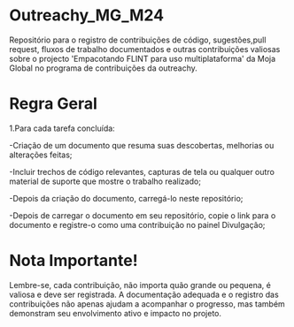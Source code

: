 # Outreachy_MG_M24
Repositório para o registro de contribuições de código, sugestões,pull request, fluxos de trabalho documentados e outras contribuições valiosas sobre o projecto 'Empacotando FLINT para uso multiplataforma' da Moja Global no programa de contribuições da outreachy.
# Regra Geral
1.Para cada tarefa concluída:<p>
-Criação de um documento que resuma suas descobertas, melhorias ou alterações feitas;<p>
-Incluir trechos de código relevantes, capturas de tela ou qualquer outro material de suporte que mostre o trabalho realizado;<p>
-Depois da criação do documento, carregá-lo neste repositório;<p>
-Depois de carregar o documento em seu repositório, copie o link para o documento e registre-o como uma contribuição no painel Divulgação;<p>
# Nota Importante!
Lembre-se, cada contribuição, não importa quão grande ou pequena, é valiosa e deve ser registrada. A documentação adequada e o registro das contribuições não apenas ajudam a acompanhar o progresso, mas também demonstram seu envolvimento ativo e impacto no projeto.
